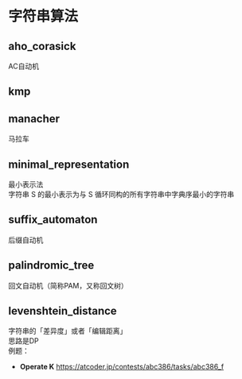 # 字符串算法

## aho_corasick
AC自动机

## kmp

## manacher
马拉车

## minimal_representation
最小表示法  
字符串 S 的最小表示为与 S 循环同构的所有字符串中字典序最小的字符串  

## suffix_automaton
后缀自动机

## palindromic_tree
回文自动机（简称PAM，又称回文树）

## levenshtein_distance
字符串的「差异度」或者「编辑距离」  
思路是DP  
例题：  
- **Operate K** https://atcoder.jp/contests/abc386/tasks/abc386_f